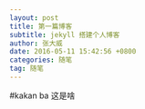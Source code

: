 ```yaml
---
layout: post
title: 第一篇博客
subtitle: jekyll 搭建个人博客
author: 张大威
date: 2016-05-11 15:42:56 +0800
categories: 随笔 
tag: 随笔
---
```

#kakan ba 这是啥